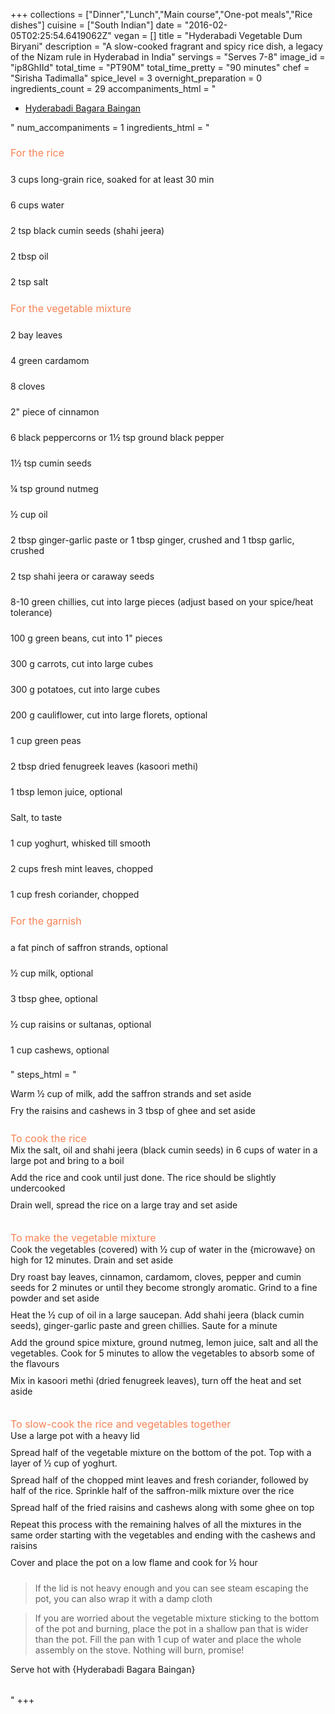 +++
collections = ["Dinner","Lunch","Main course","One-pot meals","Rice dishes"]
cuisine = ["South Indian"]
date = "2016-02-05T02:25:54.6419062Z"
vegan = []
title = "Hyderabadi Vegetable Dum Biryani"
description = "A slow-cooked fragrant and spicy rice dish, a legacy of the Nizam rule in Hyderabad in India"
servings = "Serves 7-8"
image_id = "ip8GhIId"
total_time = "PT90M"
total_time_pretty = "90 minutes"
chef = "Sirisha Tadimalla"
spice_level = 3
overnight_preparation = 0
ingredients_count = 29
accompaniments_html = "<ul><li><a href = '../NXkkUWRu/'>Hyderabadi Bagara Baingan</a></li></ul>"
num_accompaniments = 1
ingredients_html = "<ul style='padding-left: 0; list-style: none;'><li style='margin: 8px 0px;padding: 8px 0px;'><span style='font-size: medium; color: #f78153;'>For the rice</span></li><li itemprop='recipeIngredient' style='margin: 8px 0px;padding: 8px 0px;'>3 cups long-grain rice, soaked for at least 30 min</li><li itemprop='recipeIngredient' style='margin: 8px 0px;padding: 8px 0px;'>6 cups water</li><li itemprop='recipeIngredient' style='margin: 8px 0px;padding: 8px 0px;'>2 tsp black cumin seeds (shahi jeera)</li><li itemprop='recipeIngredient' style='margin: 8px 0px;padding: 8px 0px;'>2 tbsp oil</li><li itemprop='recipeIngredient' style='margin: 8px 0px;padding: 8px 0px;'>2 tsp salt</li><li style='margin: 8px 0px;padding: 8px 0px;'><span style='font-size: medium; color: #f78153;'>For the vegetable mixture</span></li><li itemprop='recipeIngredient' style='margin: 8px 0px;padding: 8px 0px;'>2 bay leaves</li><li itemprop='recipeIngredient' style='margin: 8px 0px;padding: 8px 0px;'>4 green cardamom</li><li itemprop='recipeIngredient' style='margin: 8px 0px;padding: 8px 0px;'>8 cloves</li><li itemprop='recipeIngredient' style='margin: 8px 0px;padding: 8px 0px;'>2\" piece of cinnamon</li><li itemprop='recipeIngredient' style='margin: 8px 0px;padding: 8px 0px;'>6 black peppercorns or 1½ tsp ground black pepper</li><li itemprop='recipeIngredient' style='margin: 8px 0px;padding: 8px 0px;'>1½ tsp cumin seeds</li><li itemprop='recipeIngredient' style='margin: 8px 0px;padding: 8px 0px;'>¼ tsp ground nutmeg</li><li itemprop='recipeIngredient' style='margin: 8px 0px;padding: 8px 0px;'>½ cup oil</li><li itemprop='recipeIngredient' style='margin: 8px 0px;padding: 8px 0px;'>2 tbsp ginger-garlic paste or 1 tbsp ginger, crushed and 1 tbsp garlic, crushed</li><li itemprop='recipeIngredient' style='margin: 8px 0px;padding: 8px 0px;'>2 tsp shahi jeera or caraway seeds</li><li itemprop='recipeIngredient' style='margin: 8px 0px;padding: 8px 0px;'>8-10 green chillies, cut into large pieces (adjust based on your spice/heat tolerance)</li><li itemprop='recipeIngredient' style='margin: 8px 0px;padding: 8px 0px;'>100 g green beans, cut into 1\" pieces</li><li itemprop='recipeIngredient' style='margin: 8px 0px;padding: 8px 0px;'>300 g carrots, cut into large cubes</li><li itemprop='recipeIngredient' style='margin: 8px 0px;padding: 8px 0px;'>300 g potatoes, cut into large cubes</li><li itemprop='recipeIngredient' style='margin: 8px 0px;padding: 8px 0px;'>200 g cauliflower, cut into large florets, optional</li><li itemprop='recipeIngredient' style='margin: 8px 0px;padding: 8px 0px;'>1 cup green peas</li><li itemprop='recipeIngredient' style='margin: 8px 0px;padding: 8px 0px;'>2 tbsp dried fenugreek leaves (kasoori methi)</li><li itemprop='recipeIngredient' style='margin: 8px 0px;padding: 8px 0px;'>1 tbsp lemon juice, optional</li><li itemprop='recipeIngredient' style='margin: 8px 0px;padding: 8px 0px;'>Salt, to taste</li><li itemprop='recipeIngredient' style='margin: 8px 0px;padding: 8px 0px;'>1 cup yoghurt, whisked till smooth</li><li itemprop='recipeIngredient' style='margin: 8px 0px;padding: 8px 0px;'>2 cups fresh mint leaves, chopped</li><li itemprop='recipeIngredient' style='margin: 8px 0px;padding: 8px 0px;'>1 cup fresh coriander, chopped</li><li style='margin: 8px 0px;padding: 8px 0px;'><span style='font-size: medium; color: #f78153;'>For the garnish</span></li><li itemprop='recipeIngredient' style='margin: 8px 0px;padding: 8px 0px;'>a fat pinch of saffron strands, optional</li><li itemprop='recipeIngredient' style='margin: 8px 0px;padding: 8px 0px;'>½ cup milk, optional</li><li itemprop='recipeIngredient' style='margin: 8px 0px;padding: 8px 0px;'>3 tbsp ghee, optional</li><li itemprop='recipeIngredient' style='margin: 8px 0px;padding: 8px 0px;'>½ cup raisins or sultanas, optional</li><li itemprop='recipeIngredient' style='margin: 8px 0px;padding: 8px 0px;'>1 cup cashews, optional</li></ul>"
steps_html = "<ol style='list-style: none inside; padding-left: 0px;'><li style='padding-bottom: 10px;'><i class='step-track-icon fa fa-square-o'></i><span class='step-text' itemprop='recipeInstructions'>Warm ½ cup of milk, add the saffron strands and set aside</span></li><li style='padding-bottom: 10px;'><i class='step-track-icon fa fa-square-o'></i><span class='step-text' itemprop='recipeInstructions'>Fry the raisins and cashews in 3 tbsp of ghee and set aside</span></li><li style='list-style: none; margin: 8px 0px;padding: 8px 0px;'><span style='font-size: medium; color: #f78153;'>To cook the rice</span><ol style='list-style: none inside; padding-left: 0px;'><li style='padding-bottom: 10px;'><i class='step-track-icon fa fa-square-o'></i><span class='step-text' itemprop='recipeInstructions'>Mix the salt, oil and shahi jeera (black cumin seeds) in 6 cups of water in a large pot and bring to a boil</span></li><li style='padding-bottom: 10px;'><i class='step-track-icon fa fa-square-o'></i><span class='step-text' itemprop='recipeInstructions'>Add the rice and cook until just done. The rice should be slightly undercooked</span></li><li style='padding-bottom: 10px;'><i class='step-track-icon fa fa-square-o'></i><span class='step-text' itemprop='recipeInstructions'>Drain well, spread the rice on a large tray and set aside</span></li></ol></li><li style='list-style: none; margin: 8px 0px;padding: 8px 0px;'><span style='font-size: medium; color: #f78153;'>To make the vegetable mixture</span><ol style='list-style: none inside; padding-left: 0px;'><li style='padding-bottom: 10px;'><i class='step-track-icon fa fa-square-o'></i><span class='step-text' itemprop='recipeInstructions'>Cook the vegetables (covered) with ½ cup of water in the {microwave} on high for 12 minutes. Drain and set aside</span></li><li style='padding-bottom: 10px;'><i class='step-track-icon fa fa-square-o'></i><span class='step-text' itemprop='recipeInstructions'>Dry roast bay leaves, cinnamon, cardamom, cloves, pepper and cumin seeds for 2 minutes or until they become strongly aromatic. Grind to a fine powder and set aside</span></li><li style='padding-bottom: 10px;'><i class='step-track-icon fa fa-square-o'></i><span class='step-text' itemprop='recipeInstructions'>Heat the ½ cup of oil in a large saucepan. Add shahi jeera (black cumin seeds), ginger-garlic paste and green chillies. Saute for a minute</span></li><li style='padding-bottom: 10px;'><i class='step-track-icon fa fa-square-o'></i><span class='step-text' itemprop='recipeInstructions'>Add the ground spice mixture, ground nutmeg, lemon juice, salt and all the vegetables. Cook for 5 minutes to allow the vegetables to absorb some of the flavours</span></li><li style='padding-bottom: 10px;'><i class='step-track-icon fa fa-square-o'></i><span class='step-text' itemprop='recipeInstructions'>Mix in kasoori methi (dried fenugreek leaves), turn off the heat and set aside</span></li></ol></li><li style='list-style: none; margin: 8px 0px;padding: 8px 0px;'><span style='font-size: medium; color: #f78153;'>To slow-cook the rice and vegetables together</span><ol style='list-style: none inside; padding-left: 0px;'><li style='padding-bottom: 10px;'><i class='step-track-icon fa fa-square-o'></i><span class='step-text' itemprop='recipeInstructions'>Use a large pot with a heavy lid</span></li><li style='padding-bottom: 10px;'><i class='step-track-icon fa fa-square-o'></i><span class='step-text' itemprop='recipeInstructions'>Spread half of the vegetable mixture on the bottom of the pot. Top with a layer of ½ cup of yoghurt. </span></li><li style='padding-bottom: 10px;'><i class='step-track-icon fa fa-square-o'></i><span class='step-text' itemprop='recipeInstructions'>Spread half of the chopped mint leaves and fresh coriander, followed by half of the rice. Sprinkle half of the saffron-milk mixture over the rice</span></li><li style='padding-bottom: 10px;'><i class='step-track-icon fa fa-square-o'></i><span class='step-text' itemprop='recipeInstructions'>Spread half of the fried raisins and cashews along with some ghee on top</span></li><li style='padding-bottom: 10px;'><i class='step-track-icon fa fa-square-o'></i><span class='step-text' itemprop='recipeInstructions'>Repeat this process with the remaining halves of all the mixtures in the same order starting with the vegetables and ending with the cashews and raisins</span></li><li style='padding-bottom: 10px;'><i class='step-track-icon fa fa-square-o'></i><span class='step-text' itemprop='recipeInstructions'>Cover and place the pot on a low flame and cook for ½ hour</span></li><blockquote>If the lid is not heavy enough and you can see steam escaping the pot, you can also wrap it with a damp cloth</blockquote><blockquote>If you are worried about the vegetable mixture sticking to the bottom of the pot and burning, place the pot in a shallow pan that is wider than the pot. Fill the pan with 1 cup of water and place the whole assembly on the stove. Nothing will burn, promise!</blockquote><li style='padding-bottom: 10px;'><i class='step-track-icon fa fa-square-o'></i><span class='step-text' itemprop='recipeInstructions'>Serve hot with {Hyderabadi Bagara Baingan}</span></li></ol></li></ol>"
+++
